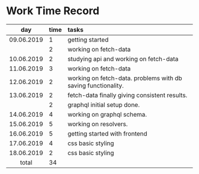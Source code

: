 # Work Time Record

|    day     | time | tasks                                                         |
| :--------: | :--- | :------------------------------------------------------------ |
| 09.06.2019 | 1    | getting started                                               |
|            | 2    | working on fetch-data                                         |
| 10.06.2019 | 2    | studying api and working on fetch-data                        |
| 11.06.2019 | 3    | working on fetch-data                                         |
| 12.06.2019 | 2    | working on fetch-data. problems with db saving functionality. |
| 13.06.2019 | 2    | fetch-data finally giving consistent results.                 |
|            | 2    | graphql initial setup done.                                   |
| 14.06.2019 | 4    | working on graphql schema.                                    |
| 15.06.2019 | 5    | working on resolvers.                                         |
| 16.06.2019 | 5    | getting started with frontend                                 |
| 17.06.2019 | 4    | css basic styling                                             |
| 18.06.2019 | 2    | css basic styling                                             |
|   total    | 34   |                                                               |
